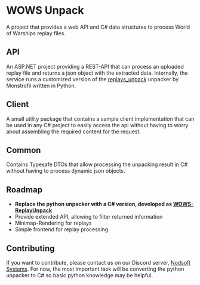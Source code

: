 # WOWS Unpack

A project that provides a web API and C# data structures to process World of Warships replay files.

## API

An ASP.NET project providing a REST-API that can process an uploaded replay file and returns a json object with the extracted data.
Internally, the service runs a customized version of the [replays_unpack](https://github.com/Monstrofil/replays_unpack/) unpacker by Monstrofil written in Python.

## Client

A small utility package that contains a sample client implementation that can be used in any C# project to easily access the api without having to worry about assembling the required content for the request.

## Common

Contains Typesafe DTOs that allow processing the unpacking result in C# without having to process dynamic json objects.

## Roadmap

- **Replace the python unpacker with a C# version, developed as [WOWS-ReplayUnpack](https://github.com/Nodsoft/WoWS-ReplaysUnpack/)**
- Provide extended API, allowing to filter returned information
- Minimap-Rendering for replays
- Simple frontend for replay processing

## Contributing

If you want to contribute, please contact us on our Discord server, [Nodsoft Systems](https://discord.gg/PHWMKc2mth).
For now, the most important task will be converting the python unpacker to C# so basic python knowledge may be helpful.
